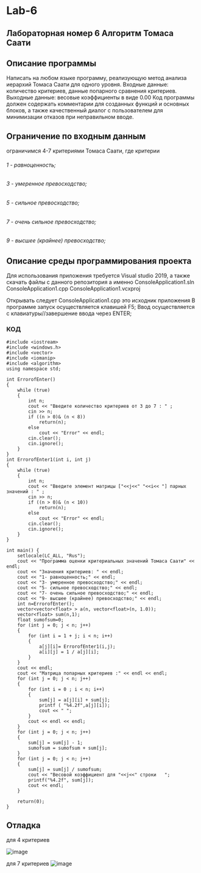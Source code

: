 # Lab-6
## Лабораторная номер 6 Алгоритм Томаса Саати
## Описание программы
Написать на любом языке программу, реализующую метод анализа иерархий Томаса Саати для одного уровня.
Входные данные: количество критериев, данные попарного сравнения критериев.
Выходные данные: весовые коэффициенты в виде 0.00
Код программы должен содержать комментарии для созданных функций и основных блоков, а также качественный диалог с пользователем для минимизации отказов при неправильном вводе.
## Ограничение по входным данным
ограничимся 4-7 критериями Томаса Саати, где критерии 
###### 1 - равноценность;
###### 3	- умеренное превосходство;
###### 5	- сильное превосходство;
###### 7	- очень сильное превосходство;
###### 9	- высшее (крайнее) превосходство;
## Описание среды программирования проекта 
Для использования приложения требуется Visual studio 2019, а также скачать файлы с данного репозитория а именно
ConsoleApplication1.sln
ConsoleApplication1.cpp
ConsoleApplication1.vcxproj


Открывать следует ConsoleApplication1.cpp это исходник приложения
В программе запуск осуществляется клавишей F5;
Ввод осуществляется с клавиатуры//завершение ввода через ENTER;

### КОД
```
#include <iostream>
#include <windows.h>
#include <vector>
#include <iomanip>
#include <algorithm>
using namespace std;

int ErrorofEnter()
{
    while (true)
    {
        int n;
        cout << "Введите количество критериев от 3 до 7 : " ;
        cin >> n;
        if ((n > 0)& (n < 8))
            return(n);
        else
            cout << "Error" << endl;
        cin.clear();
        cin.ignore();
    }
}
int ErrorofEnter1(int i, int j)
{
    while (true)
    {
        int n;
        cout << "Введите элемент матрицы ["<<j<<" "<<i<< "] парных значений : " ;
        cin >> n;
        if ((n > 0)& (n < 10))
            return(n);
        else
            cout << "Error" << endl;
        cin.clear();
        cin.ignore();
    }
}

int main() {
    setlocale(LC_ALL, "Rus");
    cout << "Программа оценки критериальных значений Томаса Саати" << endl;
    cout << "Значения критериев: " << endl;
    cout << "1- равноценность;" << endl;
    cout << "3- умеренное превосходство;" << endl;
    cout << "5- сильное превосходство;" << endl;
    cout << "7- очень сильное превосходство;" << endl;
    cout << "9- высшее (крайнее) превосходство;" << endl;
    int n=ErrorofEnter();
    vector<vector<float> > a(n, vector<float>(n, 1.0));
    vector<float> sum(n,1);
    float sumofsum=0;
    for (int j = 0; j < n; j++)
    {
        for (int i = 1 + j; i < n; i++)
        {   
            a[j][i]= ErrorofEnter1(i,j);
            a[i][j] = 1 / a[j][i];
        }
    }
    cout << endl;
    cout << "Матрица попарных критериев :" << endl << endl;
    for (int j = 0; j < n; j++)
    {
        for (int i = 0 ; i < n; i++)
        {   
            sum[j] = a[j][i] + sum[j];
            printf ( "%4.2f",a[j][i]);
            cout << " ";
        }
        cout << endl << endl;
    }
    for (int j = 0; j < n; j++)
    {   
        sum[j] = sum[j] - 1;
        sumofsum = sumofsum + sum[j];
    }
    for (int j = 0; j < n; j++)
    {
        sum[j] = sum[j] / sumofsum;
        cout << "Весовой коэффициент для "<<j<<" строки   ";
        printf("%4.2f", sum[j]);
        cout << endl;
    }
   
	return(0);
}
```
## Отладка
для 4 критериев

![image](https://user-images.githubusercontent.com/90544365/147556251-2670f2d1-ea9d-418b-ae8b-a5e8d3f57f52.png)

для 7 критериев
![image](https://user-images.githubusercontent.com/90544365/147556535-b7188328-cc81-4f3f-840e-e7f2e734ce81.png)

